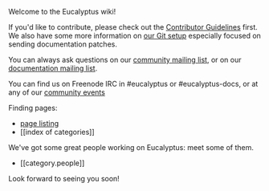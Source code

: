 Welcome to the Eucalyptus wiki!

If you'd like to contribute, please check out the [Contributor Guidelines](https://github.com/eucalyptus/eucalyptus/wiki/Contributing) first. We also have some more information on [our Git setup](https://github.com/eucalyptus/eucalyptus/wiki/Documentation-Contributions) especially focused on sending documentation patches.

You can always ask questions on our [community mailing list](http://lists.eucalyptus.com/cgi-bin/mailman/listinfo/community), or on our [documentation mailing list](http://lists.eucalyptus.com/cgi-bin/mailman/listinfo/community). 

You can find us on Freenode IRC in #eucalyptus or #eucalyptus-docs, or at any of our [community events](https://github.com/eucalyptus/eucalyptus/wiki/Community-Events)

Finding pages:
* [page listing](https://github.com/eucalyptus/eucalyptus/wiki/_pages)
* [[index of categories]]

We've got some great people working on Eucalyptus: meet some of them.  
* [[category.people]]

Look forward to seeing you soon!